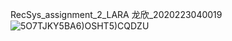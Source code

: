 RecSys_assignment_2_LARA 龙欣_2020223040019
![5O7TJKY5BA6)OSHT5)CQDZU](https://user-images.githubusercontent.com/41787457/115962749-64f96f00-a54f-11eb-8462-8ef119b49893.png)


